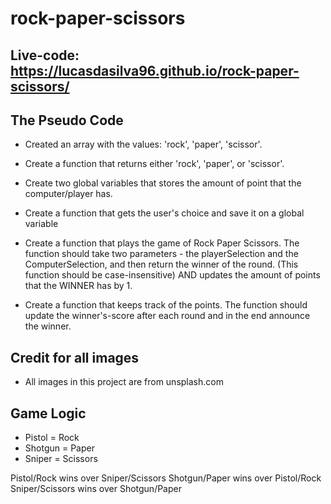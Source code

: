 # rock-paper-scissors

## Live-code: https://lucasdasilva96.github.io/rock-paper-scissors/

## The Pseudo Code

- Created an array with the values: 'rock', 'paper', 'scissor'.

- Create a function that returns either 'rock', 'paper', or 'scissor'.

- Create two global variables that stores the amount of point that the computer/player has.

- Create a function that gets the user's choice and save it on a global variable

- Create a function that plays the game of Rock Paper Scissors. The function should take two parameters - the playerSelection and the ComputerSelection, and then return the winner of the round. (This function should be case-insensitive) AND updates the amount of points that the WINNER has by 1.

- Create a function that keeps track of the points. The function should update the winner's-score after each round and in the end announce the winner.

## Credit for all images

- All images in this project are from unsplash.com

## Game Logic

- Pistol = Rock
- Shotgun = Paper
- Sniper = Scissors

Pistol/Rock wins over Sniper/Scissors
Shotgun/Paper wins over Pistol/Rock
Sniper/Scissors wins over Shotgun/Paper
